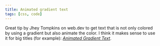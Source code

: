 ```yaml
---
title: Animated gradient text
tags: [css, code]
---
```

Great tip by Jhey Tompkins on web.dev to get text that is not only colored by using a gradient but also animate the color. I think it makes sense to use it for big titles (for example): [<cite>Animated Gradient Text</cite>](https://web.dev/speedy-css-tip-animated-gradient-text/).